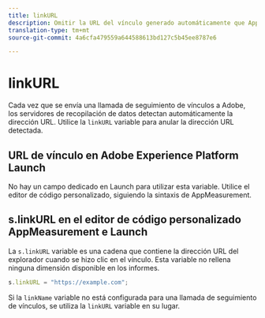 ```yaml
---
title: linkURL
description: Omitir la URL del vínculo generado automáticamente que AppMeasurement utiliza en las llamadas de seguimiento de vínculos.
translation-type: tm+mt
source-git-commit: 4a6cfa479559a644588613bd127c5b45ee8787e6

---
```



# linkURL

Cada vez que se envía una llamada de seguimiento de vínculos a Adobe, los servidores de recopilación de datos detectan automáticamente la dirección URL. Utilice la `linkURL` variable para anular la dirección URL detectada.

## URL de vínculo en Adobe Experience Platform Launch

No hay un campo dedicado en Launch para utilizar esta variable. Utilice el editor de código personalizado, siguiendo la sintaxis de AppMeasurement.

## s.linkURL en el editor de código personalizado AppMeasurement e Launch

La `s.linkURL` variable es una cadena que contiene la dirección URL del explorador cuando se hizo clic en el vínculo. Esta variable no rellena ninguna dimensión disponible en los informes.

```js
s.linkURL = "https://example.com";
```

Si la `linkName` variable no está configurada para una llamada de seguimiento de vínculos, se utiliza la `linkURL` variable en su lugar.
